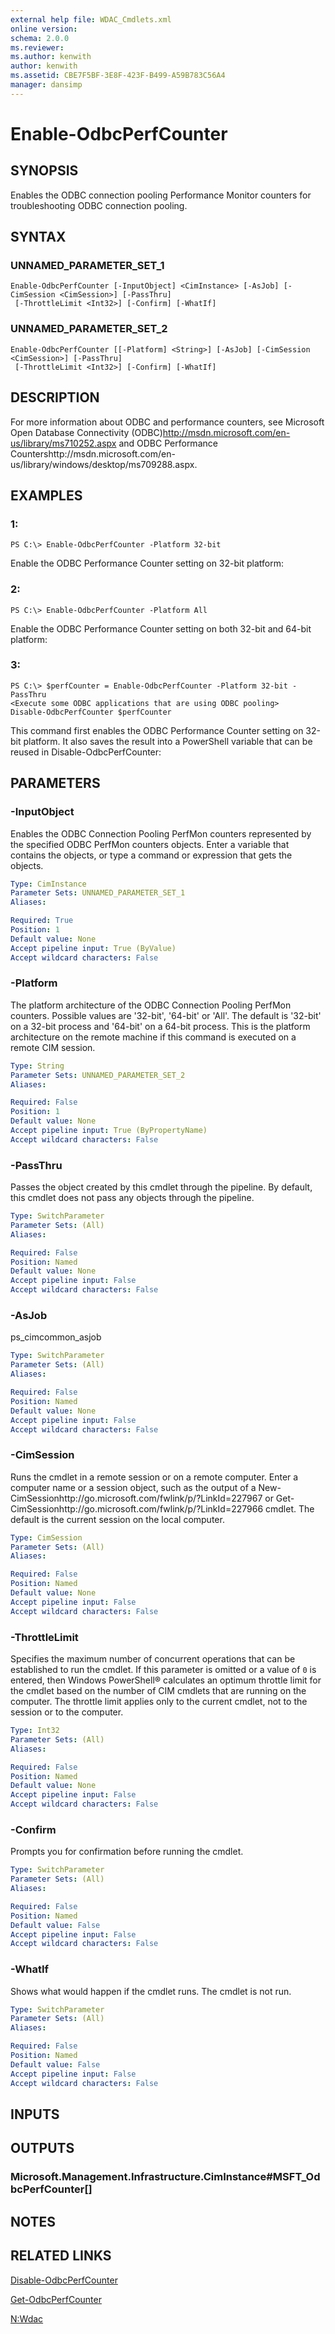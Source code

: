 ```yaml
---
external help file: WDAC_Cmdlets.xml
online version: 
schema: 2.0.0
ms.reviewer:
ms.author: kenwith
author: kenwith
ms.assetid: CBE7F5BF-3E8F-423F-B499-A59B783C56A4
manager: dansimp
---
```


# Enable-OdbcPerfCounter

## SYNOPSIS
Enables the ODBC connection pooling Performance Monitor counters for troubleshooting ODBC connection pooling.

## SYNTAX

### UNNAMED_PARAMETER_SET_1
```
Enable-OdbcPerfCounter [-InputObject] <CimInstance> [-AsJob] [-CimSession <CimSession>] [-PassThru]
 [-ThrottleLimit <Int32>] [-Confirm] [-WhatIf]
```

### UNNAMED_PARAMETER_SET_2
```
Enable-OdbcPerfCounter [[-Platform] <String>] [-AsJob] [-CimSession <CimSession>] [-PassThru]
 [-ThrottleLimit <Int32>] [-Confirm] [-WhatIf]
```

## DESCRIPTION
For more information about ODBC and performance counters, see Microsoft Open Database Connectivity (ODBC)http://msdn.microsoft.com/en-us/library/ms710252.aspx and ODBC Performance Countershttp://msdn.microsoft.com/en-us/library/windows/desktop/ms709288.aspx.

## EXAMPLES

### 1:
```
PS C:\> Enable-OdbcPerfCounter -Platform 32-bit
```

Enable the ODBC Performance Counter setting on 32-bit platform:

### 2:
```
PS C:\> Enable-OdbcPerfCounter -Platform All
```

Enable the ODBC Performance Counter setting on both 32-bit and 64-bit platform:

### 3:
```
PS C:\> $perfCounter = Enable-OdbcPerfCounter -Platform 32-bit -PassThru
<Execute some ODBC applications that are using ODBC pooling>
Disable-OdbcPerfCounter $perfCounter
```

This command first enables the ODBC Performance Counter setting on 32-bit platform.
It also saves the result into a PowerShell variable that can be reused in Disable-OdbcPerfCounter:

## PARAMETERS

### -InputObject
Enables the ODBC Connection Pooling PerfMon counters represented by the specified ODBC PerfMon counters objects.
Enter a variable that contains the objects, or type a command or expression that gets the objects.

```yaml
Type: CimInstance
Parameter Sets: UNNAMED_PARAMETER_SET_1
Aliases: 

Required: True
Position: 1
Default value: None
Accept pipeline input: True (ByValue)
Accept wildcard characters: False
```

### -Platform
The platform architecture of the ODBC Connection Pooling PerfMon counters.
Possible values are '32-bit', '64-bit' or 'All'.
The default is '32-bit' on a 32-bit process and '64-bit' on a 64-bit process.
This is the platform architecture on the remote machine if this command is executed on a remote CIM session.

```yaml
Type: String
Parameter Sets: UNNAMED_PARAMETER_SET_2
Aliases: 

Required: False
Position: 1
Default value: None
Accept pipeline input: True (ByPropertyName)
Accept wildcard characters: False
```

### -PassThru
Passes the object created by this cmdlet through the pipeline.
By default, this cmdlet does not pass any objects through the pipeline.

```yaml
Type: SwitchParameter
Parameter Sets: (All)
Aliases: 

Required: False
Position: Named
Default value: None
Accept pipeline input: False
Accept wildcard characters: False
```

### -AsJob
ps_cimcommon_asjob

```yaml
Type: SwitchParameter
Parameter Sets: (All)
Aliases: 

Required: False
Position: Named
Default value: None
Accept pipeline input: False
Accept wildcard characters: False
```

### -CimSession
Runs the cmdlet in a remote session or on a remote computer.
Enter a computer name or a session object, such as the output of a New-CimSessionhttp://go.microsoft.com/fwlink/p/?LinkId=227967 or Get-CimSessionhttp://go.microsoft.com/fwlink/p/?LinkId=227966 cmdlet.
The default is the current session on the local computer.

```yaml
Type: CimSession
Parameter Sets: (All)
Aliases: 

Required: False
Position: Named
Default value: None
Accept pipeline input: False
Accept wildcard characters: False
```

### -ThrottleLimit
Specifies the maximum number of concurrent operations that can be established to run the cmdlet.
If this parameter is omitted or a value of `0` is entered, then Windows PowerShell® calculates an optimum throttle limit for the cmdlet based on the number of CIM cmdlets that are running on the computer.
The throttle limit applies only to the current cmdlet, not to the session or to the computer.

```yaml
Type: Int32
Parameter Sets: (All)
Aliases: 

Required: False
Position: Named
Default value: None
Accept pipeline input: False
Accept wildcard characters: False
```

### -Confirm
Prompts you for confirmation before running the cmdlet.

```yaml
Type: SwitchParameter
Parameter Sets: (All)
Aliases: 

Required: False
Position: Named
Default value: False
Accept pipeline input: False
Accept wildcard characters: False
```

### -WhatIf
Shows what would happen if the cmdlet runs.
The cmdlet is not run.

```yaml
Type: SwitchParameter
Parameter Sets: (All)
Aliases: 

Required: False
Position: Named
Default value: False
Accept pipeline input: False
Accept wildcard characters: False
```

## INPUTS

## OUTPUTS

### Microsoft.Management.Infrastructure.CimInstance#MSFT_OdbcPerfCounter[]

## NOTES

## RELATED LINKS

[Disable-OdbcPerfCounter](./Disable-OdbcPerfCounter.md)

[Get-OdbcPerfCounter](./Get-OdbcPerfCounter.md)

[N:Wdac](00000000-0000-0000-0000-000000000000)
